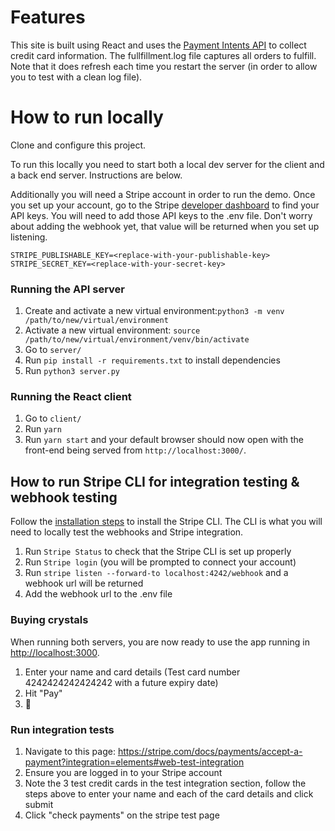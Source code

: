 # Features

This site is built using React and uses the [Payment Intents API](https://stripe.com/docs/payments/payment-intents) to collect credit card information. The fullfillment.log file captures all orders to fulfill. Note that it does refresh each time you restart the server (in order to allow you to test with a clean log file).

# How to run locally

Clone and configure this project.

To run this locally you need to start both a local dev server for the client and a back end server. Instructions are below.

Additionally you will need a Stripe account in order to run the demo. Once you set up your account, go to the Stripe [developer dashboard](https://stripe.com/docs/development/quickstart#api-keys) to find your API keys. You will need to add those API keys to the .env file. Don't worry about adding the webhook yet, that value will be returned when you set up listening.

```
STRIPE_PUBLISHABLE_KEY=<replace-with-your-publishable-key>
STRIPE_SECRET_KEY=<replace-with-your-secret-key>
```

### Running the API server

1. Create and activate a new virtual environment:`python3 -m venv /path/to/new/virtual/environment`
2. Activate a new virtual environment: `source /path/to/new/virtual/environment/venv/bin/activate`
2. Go to `server/`
3. Run `pip install -r requirements.txt` to install dependencies
4. Run `python3 server.py`

### Running the React client

1. Go to `client/`
1. Run `yarn`
1. Run `yarn start` and your default browser should now open with the front-end being served from `http://localhost:3000/`.

## How to run Stripe CLI for integration testing & webhook testing

Follow the [installation steps](https://github.com/stripe/stripe-cli#installation) to install the Stripe CLI. The CLI is what you will need to locally test the webhooks and Stripe integration.

1. Run `Stripe Status` to check that the Stripe CLI is set up properly
2. Run `Stripe login` (you will be prompted to connect your account)
3. Run `stripe listen --forward-to localhost:4242/webhook` and a webhook url will be returned
4. Add the webhook url to the .env file

### Buying crystals

When running both servers, you are now ready to use the app running in [http://localhost:3000](http://localhost:3000).

1. Enter your name and card details (Test card number 4242424242424242 with a future expiry date)
1. Hit "Pay"
1. 🎉

### Run integration tests
1. Navigate to this page: https://stripe.com/docs/payments/accept-a-payment?integration=elements#web-test-integration
2. Ensure you are logged in to your Stripe account
3. Note the 3 test credit cards in the test integration section, follow the steps above to enter your name and each of the card details and click submit
4. Click "check payments" on the stripe test page
